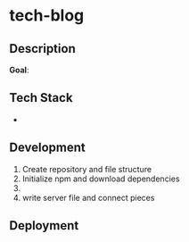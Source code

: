 # tech-blog

## Description

**Goal**: 

## Tech Stack
- 

## Development
1. Create repository and file structure
1. Initialize npm and download dependencies
1. 
1. write server file and connect pieces

## Deployment